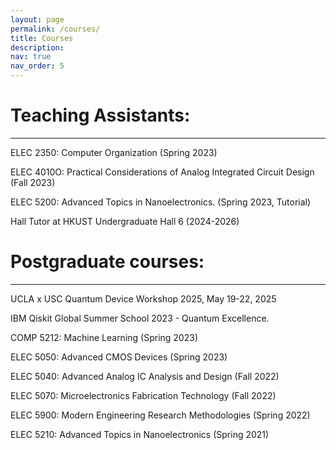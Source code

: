 ```yaml
---
layout: page
permalink: /courses/
title: Courses
description:
nav: true
nav_order: 5
---
```


<!-- For now, this page is assumed to be a static description of your courses. You can convert it to a collection similar to `_projects/` so that you can have a dedicated page for each course.

Organize your courses by years, topics, or universities, however you like! -->

# Teaching Assistants:
----

ELEC 2350: Computer Organization (Spring 2023)

ELEC 4010O: Practical Considerations of Analog Integrated Circuit Design (Fall 2023)

ELEC 5200: Advanced Topics in Nanoelectronics. (Spring 2023, Tutorial)

Hall Tutor at HKUST Undergraduate Hall 6 (2024-2026)

# Postgraduate courses:
----

UCLA x USC Quantum Device Workshop 2025, May 19-22, 2025

IBM Qiskit Global Summer School 2023 - Quantum Excellence.

COMP 5212: Machine Learning (Spring 2023)

ELEC 5050: Advanced CMOS Devices (Spring 2023)

ELEC 5040: Advanced Analog IC Analysis and Design (Fall 2022)

ELEC 5070: Microelectronics Fabrication Technology (Fall 2022)

ELEC 5900: Modern Engineering Research Methodologies (Spring 2022)

ELEC 5210: Advanced Topics in Nanoelectronics (Spring 2021)